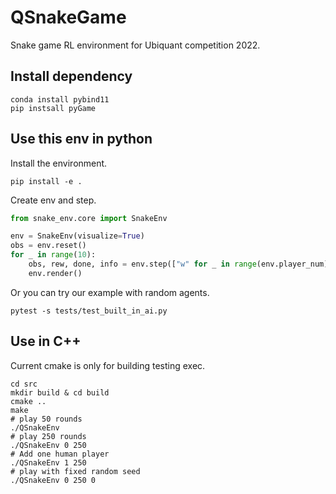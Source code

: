 # QSnakeGame
Snake game RL environment for Ubiquant competition 2022.



## Install dependency


```shell
conda install pybind11
pip instsall pyGame
```

## Use this env in python

Install the environment.

```shell
pip install -e .
```

Create env and step.

```python
from snake_env.core import SnakeEnv

env = SnakeEnv(visualize=True)
obs = env.reset()
for _ in range(10):
    obs, rew, done, info = env.step(["w" for _ in range(env.player_num)])
    env.render()
```
Or you can try our example with random agents.
```shell
pytest -s tests/test_built_in_ai.py
```

## Use in C++
Current cmake is only for building testing exec.

```shell
cd src
mkdir build & cd build
cmake ..
make
# play 50 rounds
./QSnakeEnv
# play 250 rounds 
./QSnakeEnv 0 250
# Add one human player
./QSnakeEnv 1 250
# play with fixed random seed
./QSnakeEnv 0 250 0
```